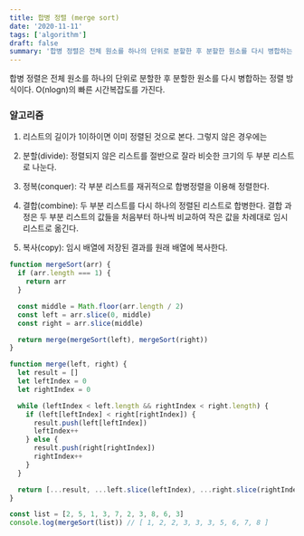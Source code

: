 ```yaml
---
title: 합병 정렬 (merge sort)
date: '2020-11-11'
tags: ['algorithm']
draft: false
summary: '합병 정렬은 전체 원소를 하나의 단위로 분할한 후 분할한 원소를 다시 병합하는 정렬 방식이다.'
---
```


합병 정렬은 전체 원소를 하나의 단위로 분할한 후 분할한 원소를 다시 병합하는 정렬 방식이다.
O(nlogn)의 빠른 시간복잡도를 가진다.

### 알고리즘

1. 리스트의 길이가 1이하이면 이미 정렬된 것으로 본다. 그렇지 않은 경우에는

2. 분할(divide): 정렬되지 않은 리스트를 절반으로 잘라 비슷한 크기의 두 부분 리스트로 나눈다.

3. 정복(conquer): 각 부분 리스트를 재귀적으로 합병정렬을 이용해 정렬한다.

4. 결합(combine): 두 부분 리스트를 다시 하나의 정렬된 리스트로 합병한다.
   결합 과정은 두 부분 리스트의 값들을 처음부터 하나씩 비교하여 작은 값을 차례대로 임시 리스트로 옮긴다.
5. 복사(copy): 임시 배열에 저장된 결과를 원래 배열에 복사한다.

```javascript
function mergeSort(arr) {
  if (arr.length === 1) {
    return arr
  }

  const middle = Math.floor(arr.length / 2)
  const left = arr.slice(0, middle)
  const right = arr.slice(middle)

  return merge(mergeSort(left), mergeSort(right))
}

function merge(left, right) {
  let result = []
  let leftIndex = 0
  let rightIndex = 0

  while (leftIndex < left.length && rightIndex < right.length) {
    if (left[leftIndex] < right[rightIndex]) {
      result.push(left[leftIndex])
      leftIndex++
    } else {
      result.push(right[rightIndex])
      rightIndex++
    }
  }

  return [...result, ...left.slice(leftIndex), ...right.slice(rightIndex)]
}

const list = [2, 5, 1, 3, 7, 2, 3, 8, 6, 3]
console.log(mergeSort(list)) // [ 1, 2, 2, 3, 3, 3, 5, 6, 7, 8 ]
```
